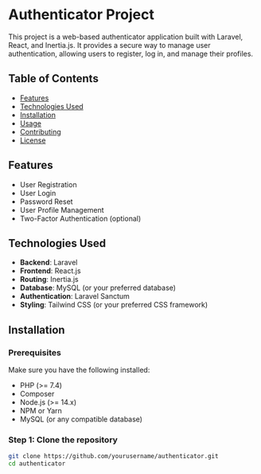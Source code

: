 # Authenticator Project

This project is a web-based authenticator application built with Laravel, React, and Inertia.js. It provides a secure way to manage user authentication, allowing users to register, log in, and manage their profiles.

## Table of Contents

-   [Features](#features)
-   [Technologies Used](#technologies-used)
-   [Installation](#installation)
-   [Usage](#usage)
-   [Contributing](#contributing)
-   [License](#license)

## Features

-   User Registration
-   User Login
-   Password Reset
-   User Profile Management
-   Two-Factor Authentication (optional)

## Technologies Used

-   **Backend**: Laravel
-   **Frontend**: React.js
-   **Routing**: Inertia.js
-   **Database**: MySQL (or your preferred database)
-   **Authentication**: Laravel Sanctum
-   **Styling**: Tailwind CSS (or your preferred CSS framework)

## Installation

### Prerequisites

Make sure you have the following installed:

-   PHP (>= 7.4)
-   Composer
-   Node.js (>= 14.x)
-   NPM or Yarn
-   MySQL (or any compatible database)

### Step 1: Clone the repository

```bash
git clone https://github.com/yourusername/authenticator.git
cd authenticator
```
